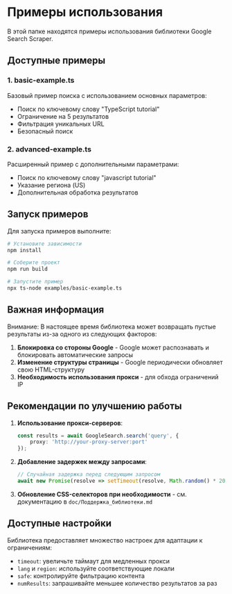 # Примеры использования

В этой папке находятся примеры использования библиотеки Google Search Scraper.

## Доступные примеры

### 1. basic-example.ts
Базовый пример поиска с использованием основных параметров:
- Поиск по ключевому слову "TypeScript tutorial"
- Ограничение на 5 результатов
- Фильтрация уникальных URL
- Безопасный поиск

### 2. advanced-example.ts
Расширенный пример с дополнительными параметрами:
- Поиск по ключевому слову "javascript tutorial"
- Указание региона (US)
- Дополнительная обработка результатов

## Запуск примеров

Для запуска примеров выполните:

```bash
# Установите зависимости
npm install

# Соберите проект
npm run build

# Запустите пример
npx ts-node examples/basic-example.ts
```

## Важная информация

Внимание: В настоящее время библиотека может возвращать пустые результаты из-за одного из следующих факторов:

1. **Блокировка со стороны Google** - Google может распознавать и блокировать автоматические запросы
2. **Изменение структуры страницы** - Google периодически обновляет свою HTML-структуру
3. **Необходимость использования прокси** - для обхода ограничений IP

## Рекомендации по улучшению работы

1. **Использование прокси-серверов**:
   ```typescript
   const results = await GoogleSearch.search('query', {
       proxy: 'http://your-proxy-server:port'
   });
   ```

2. **Добавление задержек между запросами**:
   ```typescript
   // Случайная задержка перед следующим запросом
   await new Promise(resolve => setTimeout(resolve, Math.random() * 2000 + 1000));
   ```

3. **Обновление CSS-селекторов при необходимости** - см. документацию в `doc/Поддержка_библиотеки.md`

## Доступные настройки

Библиотека предоставляет множество настроек для адаптации к ограничениям:
- `timeout`: увеличьте таймаут для медленных прокси
- `lang` и `region`: используйте соответствующие локали
- `safe`: контролируйте фильтрацию контента
- `numResults`: запрашивайте меньшее количество результатов за раз